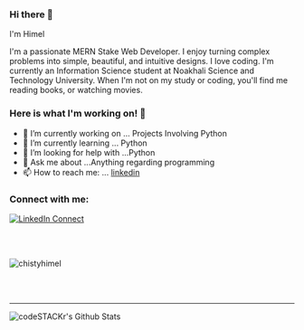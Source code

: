 ### Hi there 👋

I'm Himel

I'm a passionate MERN Stake Web Developer. I enjoy turning complex problems into simple, beautiful, and intuitive designs. I love coding. I'm currently an Information Science student at Noakhali Science and Technology University. When I'm not on my study or coding, you'll find me reading books, or watching movies. 

### Here is what I'm working on! 👋

- 🔭 I’m currently working on ... Projects Involving Python
- 🌱 I’m currently learning ... Python
- 🤔 I’m looking for help with ...Python
- 💬 Ask me about ...Anything regarding programming 
- 📫 How to reach me: ... [linkedin](https://www.linkedin.com/in/chistyhimel/)

### Connect with me:

[![LinkedIn Connect](https://img.shields.io/badge/%20-Connect-black?color=14171A&labelColor=212121&logo=linkedin&logoColor=ffffff)](https://www.linkedin.com/in/chistyhimel/)  

<br/>
<br/>
<p><img align="center" src="https://github-readme-stats.vercel.app/api/top-langs/?username=chistyhimel&layout=compact&hide=html" alt="chistyhimel" /></p>
 
<br />
<br />

---
<img align="left" alt="codeSTACKr's Github Stats" src="https://github-readme-stats.codestackr.vercel.app/api?username=chistyhimel&show_icons=true&hide_border=true" />
